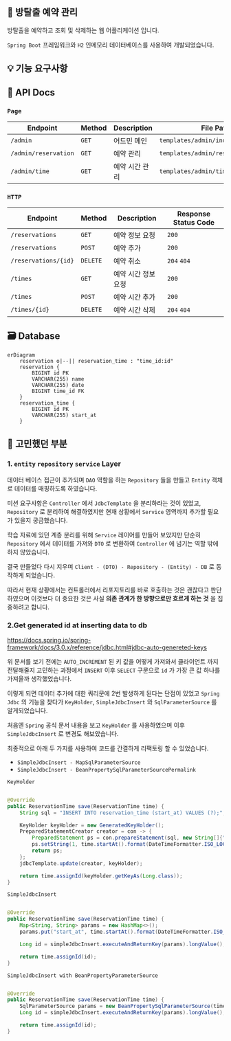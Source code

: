## 🏃 방탈출 예약 관리

방탈출을 예약하고 조회 및 삭제하는 웹 어플리케이션 입니다.

`Spring Boot` 프레임워크와 `H2` 인메모리 데이터베이스를 사용하여 개발되었습니다.

## 💡 기능 요구사항

## 🎫 API Docs

### `Page`

| Endpoint             | Method | Description | File Path                          |
|----------------------|:-------|-------------|------------------------------------|
| `/admin`             | `GET`  | 어드민 메인      | `templates/admin/index.html`       |
| `/admin/reservation` | `GET`  | 예약 관리       | `templates/admin/reservation.html` |
| `/admin/time`        | `GET`  | 예약 시간 관리    | `templates/admin/time.html`        |

### `HTTP`

| Endpoint             | Method   | Description | Response Status Code |
|----------------------|:---------|-------------|----------------------|
| `/reservations`      | `GET`    | 예약 정보 요청    | `200`                |
| `/reservations`      | `POST`   | 예약 추가       | `200`                |
| `/reservations/{id}` | `DELETE` | 예약 취소       | `204` `404`          |
| `/times`             | `GET`    | 예약 시간 정보 요청 | `200`                |
| `/times`             | `POST`   | 예약 시간 추가    | `200`                |
| `/times/{id}`        | `DELETE` | 예약 시간 삭제    | `204` `404`          |

## 🗃️ Database

``` mermaid
erDiagram
    reservation o|--|| reservation_time : "time_id:id"
    reservation {
        BIGINT id PK
        VARCHAR(255) name
        VARCHAR(255) date
        BIGINT time_id FK
    }
    reservation_time {
        BIGINT id PK
        VARCHAR(255) start_at
    }
```

## 🧐 고민했던 부분

### 1. `entity` `repository` `service` Layer

데이터 베이스 접근이 추가되며 `DAO` 역할을 하는 `Repository` 들을 만들고 `Entity` 객체로 데이터를 매핑하도록 하였습니다.

미션 요구사항은 `Controller` 에서 `JdbcTemplate` 을 분리하라는 것이 있었고, `Repository` 로 분리하여 해결하였지만 현재 상황에서 `Service` 영역까지 추가할 필요가 있을지
궁금했습니다.

학습 자료에 있던 계층 분리를 위해 `Service` 레이어를 만들어 보았지만 단순히 `Repository` 에서 데이터를 가져와 `DTO` 로 변환하여 `Controller` 에 넘기는 역할 밖에 하지 않았습니다.

결국 만들었다 다시 지우며 `Client - (DTO) - Repository - (Entity) - DB` 로 동작하게 되었습니다.

따라서 현재 상황에서는 컨트롤러에서 리포지토리를 바로 호출하는 것은 괜찮다고 판단하였으며 이것보다 더 중요한 것은 사실 **의존 관계가 한 방향으로만 흐르게 하는 것** 을 집중하려고 합니다.

### 2.Get generated id at inserting data to db

https://docs.spring.io/spring-framework/docs/3.0.x/reference/jdbc.html#jdbc-auto-genereted-keys

위 문서를 보기 전에는 `AUTO_INCREMENT` 된 키 값을 어떻게 가져와서 클라이언트 까지 전달해줄지 고민하는 과정에서 `INSERT` 이후 `SELECT` 구문으로 `id` 가 가장 큰 값 하나를 가져올까
생각했었습니다.

이렇게 되면 데이터 추가에 대한 쿼리문에 2번 발생하게 된다는 단점이 있었고 `Spring Jdbc` 의 기능을 찾다가 `KeyHolder`, `SimpleJdbcInsert`
와 `SqlParameterSource` 를 알게되었습니다.

처음엔 `Spring` 공식 문서 내용을 보고 `KeyHolder` 를 사용하였으며 이후 `SimpleJdbcInsert` 로 변경도 해보았습니다.

최종적으로 아래 두 가지를 사용하여 코드를 간결하게 리팩토링 할 수 있었습니다.

- `SimpleJdbcInsert - MapSqlParameterSource`
- `SimpleJdbcInsert - BeanPropertySqlParameterSourcePermalink`

`KeyHolder`

```java

@Override
public ReservationTime save(ReservationTime time) {
    String sql = "INSERT INTO reservation_time (start_at) VALUES (?);";

    KeyHolder keyHolder = new GeneratedKeyHolder();
    PreparedStatementCreator creator = con -> {
        PreparedStatement ps = con.prepareStatement(sql, new String[]{"id"});
        ps.setString(1, time.startAt().format(DateTimeFormatter.ISO_LOCAL_TIME));
        return ps;
    };
    jdbcTemplate.update(creator, keyHolder);

    return time.assignId(keyHolder.getKeyAs(Long.class));
}
```

`SimpleJdbcInsert`

```java

@Override
public ReservationTime save(ReservationTime time) {
    Map<String, String> params = new HashMap<>();
    params.put("start_at", time.startAt().format(DateTimeFormatter.ISO_LOCAL_TIME));

    Long id = simpleJdbcInsert.executeAndReturnKey(params).longValue();

    return time.assignId(id);
}
```

`SimpleJdbcInsert with BeanPropertyParameterSource`

```java

@Override
public ReservationTime save(ReservationTime time) {
    SqlParameterSource params = new BeanPropertySqlParameterSource(time);
    Long id = simpleJdbcInsert.executeAndReturnKey(params).longValue();

    return time.assignId(id);
}
```
